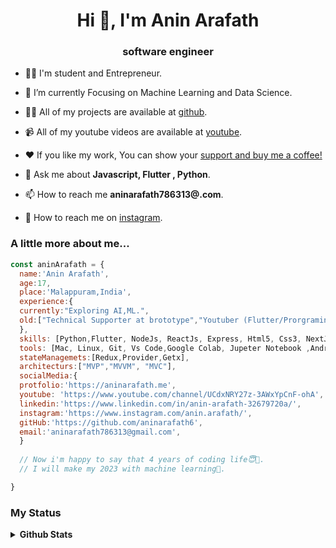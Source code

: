 <h1 align="center">Hi 👋, I'm Anin Arafath</h1><h3 align="center">software engineer</h3>
	

- 👨‍💻 I'm student and Entrepreneur.

- 🌱 I’m currently Focusing on Machine Learning and Data Science.

- 👨‍💻 All of my projects are available at [github](https://github.com/aninarafath6?tab=repositories).

- 📹 All of my youtube videos are available at [youtube](https://www.youtube.com/channel/UCdxNRY27z-3AWxYpCnF-ohA).

- ❤️ If  you like my work, You can show your [support and buy me a coffee!](https://www.buymeacoffee.com/aninarafath)

- 💬 Ask me about **Javascript, Flutter , Python**.

- 📫 How to reach me **aninarafath786313@.com**.

- 📲 How to reach me on [instagram](https://www.instagram.com/anin.arafath/).






### A little more about me...  

```javascript
const aninArafath = {
  name:'Anin Arafath',
  age:17,
  place:'Malappuram,India',
  experience:{
  currently:"Exploring AI,ML.",
  old:["Technical Supporter at brototype","Youtuber (Flutter/Prorgraming)","Software developer at INCOM" ],
  },
  skills: [Python,Flutter, NodeJs, ReactJs, Express, Html5, Css3, NextJs, TailwindCss],
  tools: [Mac, Linux, Git, Vs Code,Google Colab, Jupeter Notebook ,Android Studio, GitHub,],
  stateManagemets:[Redux,Provider,Getx],
  architecturs:["MVP","MVVM", "MVC"],
  socialMedia:{
  protfolio:'https://aninarafath.me',
  youtube: 'https://www.youtube.com/channel/UCdxNRY27z-3AWxYpCnF-ohA',
  linkedin:'https://www.linkedin.com/in/anin-arafath-32679720a/',
  instagram:'https://www.instagram.com/anin.arafath/',
  gitHub:'https://github.com/aninarafath6',
  email:'aninarafath786313@gmail.com',
  }
  
  // Now i'm happy to say that 4 years of coding life😇🥰.
  // I will make my 2023 with machine learning🤖.

}
```



### My Status




<!-- <hr>
<p align="center">


<br><br><br><br><br> -->

<!-- <hr> -->




<details>
<summary>
  <b>Github Stats</b>
</summary>
<img src="https://media.giphy.com/media/iY8CRBdQXODJSCERIr/giphy.gif" width="30px">&nbsp;
<!-- <p align="center"><img src="https://github-readme-stats.vercel.app/api?username=aninarafath6&theme=gruvbox" alt="Stats"  /></p>
 <img src="https://media.giphy.com/media/W5eoZHPpUx9sapR0eu/giphy.gif" width="30px" alt="Git"/>&nbsp;<i><b>Git Activeness</b></i></p> -->
<!-- <p><img align="left" src="https://github-readme-stats.vercel.app/api/top-langs?username=aninarafath6&show_icons=true&locale=en&layout=compact&theme=gruvbox" alt="ovi" /></p> -->
<p>&nbsp;<img align="right" src="https://github-readme-stats.vercel.app/api?username=aninarafath6&show_icons=true&locale=en&theme=gruvbox" alt="ovi" width="410" /></p>
<p>&nbsp;<img align="right" src="https://github-readme-stats.vercel.app/api?username=aninarafath6&show_icons=true&locale=en&theme=gruvbox" alt="ovi" width="410" /></p>
	
	
	<p align="center"><img src="https://media.giphy.com/media/QaMcXSekUWx7aogAUr/giphy.gif" width="60" /><b>Git profile Trophies</b></h4></p><br>
<img src="https://github-profile-trophy.vercel.app/?username=aninarafath6&theme=gruvbox" />
</details>




	

	

